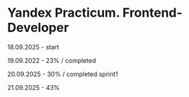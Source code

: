 # Yandex Practicum. Frontend-Developer

18.09.2025 - start 

19.09.2022 - 23% / completed

20.09.2025 - 30% / completed sprint1

21.09.2025 - 43%


